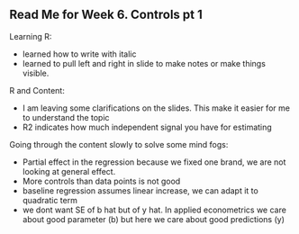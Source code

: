 ## Read Me for Week 6. Controls pt 1
Learning R:
- learned how to write with italic
- learned to pull left and right in slide to make notes or make things visible.


R and Content: 
-  I am leaving some clarifications on the slides. This make it easier for me to understand the topic
- R2 indicates how much independent signal you have for estimating 


Going through the content slowly to solve some mind fogs: 
- Partial effect in the regression because we fixed one brand, we are not looking at general effect.
- More controls than data points is not good
- baseline regression assumes linear increase, we can adapt it to quadratic term
- we dont want SE of b hat but of y hat. In applied econometrics we care about good parameter (b) but here we care about good predictions (y)